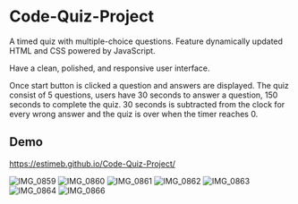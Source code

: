 # Code-Quiz-Project
A timed quiz with multiple-choice questions.
Feature dynamically updated HTML and CSS powered by JavaScript.

Have a clean, polished, and responsive user interface.

Once start button is clicked a question and answers are displayed.
The quiz consist of 5 questions, users have 30 seconds to answer a question, 150 seconds to complete the quiz.
30 seconds is subtracted from the clock for every wrong answer and the quiz is over when the timer reaches 0.

## Demo

https://estimeb.github.io/Code-Quiz-Project/ 

![IMG_0859](https://user-images.githubusercontent.com/101056987/161434264-673ce3de-1697-41e8-bcf8-3ea41170baa5.jpg)
![IMG_0860](https://user-images.githubusercontent.com/101056987/161434270-faf88a45-a39e-4186-8e6d-b3dba4f38425.jpg)
![IMG_0861](https://user-images.githubusercontent.com/101056987/161434276-800b7444-b6ea-4715-a424-23548b022a88.jpg)
![IMG_0862](https://user-images.githubusercontent.com/101056987/161434277-c2782d66-ae2e-4126-b543-fbbac829cfb3.jpg)
![IMG_0863](https://user-images.githubusercontent.com/101056987/161434439-f2b115d3-2612-4b7a-a981-61d057e1b354.jpg)
![IMG_0864](https://user-images.githubusercontent.com/101056987/161434448-b9b94767-5e51-4f02-898d-21a5c0657b7c.jpg)
![IMG_0866](https://user-images.githubusercontent.com/101056987/161434458-da29b762-04c3-4497-a19c-ca544b512a93.jpg)
